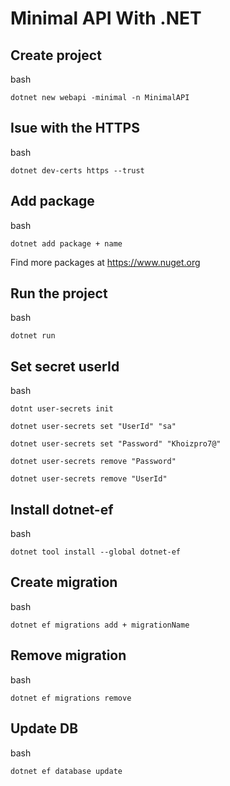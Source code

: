 # Minimal API With .NET

## Create project

bash 
```
dotnet new webapi -minimal -n MinimalAPI
```

## Isue with the HTTPS
bash
```
dotnet dev-certs https --trust
```

## Add package
bash
```
dotnet add package + name
```
Find more packages at https://www.nuget.org

## Run the project
bash
```
dotnet run
```

## Set secret userId
bash
```
dotnt user-secrets init

dotnet user-secrets set "UserId" "sa"

dotnet user-secrets set "Password" "Khoizpro7@"

dotnet user-secrets remove "Password"

dotnet user-secrets remove "UserId"

```

## Install dotnet-ef
bash 
```
dotnet tool install --global dotnet-ef
```

## Create migration
bash 
``` 
dotnet ef migrations add + migrationName
```

## Remove migration
bash
```
dotnet ef migrations remove
```

## Update DB
bash 
```
dotnet ef database update
```
